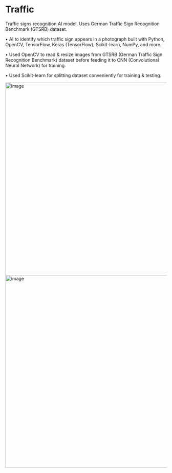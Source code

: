# Traffic
 Traffic signs recognition AI model. Uses German Traffic Sign Recognition Benchmark (GTSRB) dataset.


•	AI to identify which traffic sign appears in a photograph built with Python, OpenCV, TensorFlow, Keras (TensorFlow), Scikit-learn, NumPy, and more.

•	Used OpenCV to read & resize images from GTSRB (German Traffic Sign Recognition Benchmark) dataset before feeding it to CNN (Convolutional Neural Network) for training.

•	Used Scikit-learn for splitting dataset conveniently for training & testing.

<img width="600" alt="image" src="https://github.com/user-attachments/assets/e3d024ba-015a-4d19-8658-9a9cdfa6f128" />

<img width="600" alt="image" src="https://github.com/user-attachments/assets/45d0026f-8ce9-4d44-bf40-2c49ebce789b" />


